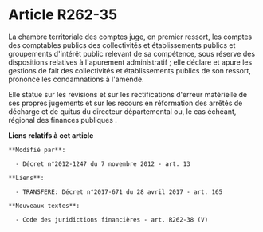 # Article R262-35

La chambre territoriale des comptes juge, en premier ressort, les comptes des comptables publics des collectivités et
établissements publics et groupements d'intérêt public relevant de sa compétence, sous réserve des dispositions relatives à
l'apurement administratif ; elle déclare et apure les gestions de fait des collectivités et établissements publics de son
ressort, prononce les condamnations à l'amende. 

Elle statue sur les révisions et sur les rectifications d'erreur matérielle de ses propres jugements et sur les recours en
réformation des arrêtés de décharge et de quitus du   directeur départemental ou, le cas échéant, régional des finances
publiques .

**Liens relatifs à cet article**

	**Modifié par**:

	  - Décret n°2012-1247 du 7 novembre 2012 - art. 13

	**Liens**:

	  - TRANSFERE: Décret n°2017-671 du 28 avril 2017 - art. 165

	**Nouveaux textes**:

	  - Code des juridictions financières - art. R262-38 (V)
